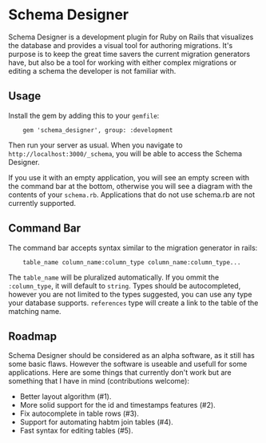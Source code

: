 # Schema Designer

Schema Designer is a development plugin for Ruby on Rails that visualizes the database and provides a visual tool for authoring migrations. It's purpose is to keep the great time savers the current migration generators have, but also be a tool for working with either complex migrations or editing a schema the developer is not familiar with.

## Usage

Install the gem by adding this to your `gemfile`:

		gem 'schema_designer', group: :development
		
Then run your server as usual. When you navigate to `http://localhost:3000/_schema`, you will be able to access the Schema Designer.

If you use it with an empty application, you will see an empty screen with the command bar at the bottom, otherwise you will see a diagram with the contents of your `schema.rb`. Applications that do not use schema.rb are not currently supported.

## Command Bar

The command bar accepts syntax similar to the migration generator in rails:

		table_name column_name:column_type column_name:column_type...
		
The `table_name` will be pluralized automatically. If you ommit the `:column_type`, it will default to `string`. Types should be autocompleted, however you are not limited to the types suggested, you can use any type your database supports. `references` type will create a link to the table of the matching name.

## Roadmap

Schema Designer should be considered as an alpha software, as it still has some basic flaws. However the software is useable and usefull for some applications. Here are some things that currently don't work but are something that I have in mind (contributions welcome):

- Better layout algorithm (#1).
- More solid support for the id and timestamps features (#2).
- Fix autocomplete in table rows (#3).
- Support for automating habtm join tables (#4).
- Fast syntax for editing tables (#5).